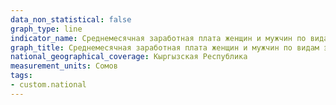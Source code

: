 ```yaml
---
data_non_statistical: false
graph_type: line
indicator_name: Среднемесячная заработная плата женщин и мужчин по видам экономической деятельности
graph_title: Среднемесячная заработная плата женщин и мужчин по видам экономической деятельности
national_geographical_coverage: Кыргызская Республика
measurement_units: Сомов
tags:
- custom.national
---
```

